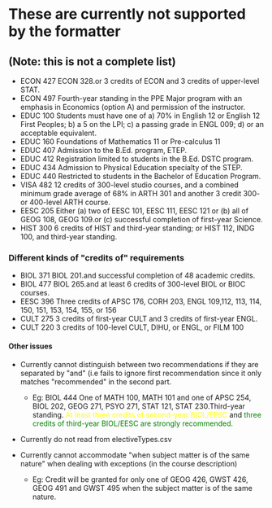 # These are currently not supported by the formatter

## (Note: this is not a complete list)

* ECON 427 ECON 328.or 3 credits of ECON and 3 credits of upper-level STAT.
* ECON 497 Fourth-year standing in the PPE Major program with an emphasis in Economics (option A) and permission of the instructor.
* EDUC 100 Students must have one of a) 70% in English 12 or English 12 First Peoples; b) a 5 on the LPI; c) a passing grade in ENGL 009; d) or an acceptable equivalent.
* EDUC 160 Foundations of Mathematics 11 or Pre-calculus 11
* EDUC 407 Admission to the B.Ed. program, ETEP.
* EDUC 412 Registration limited to students in the B.Ed. DSTC program.
* EDUC 434 Admission to Physical Education specialty of the STEP.
* EDUC 440 Restricted to students in the Bachelor of Education Program.
* VISA 482 12 credits of 300-level studio courses, and a combined minimum grade average of 68% in ARTH 301 and another 3 credit 300- or 400-level ARTH course.
* EESC 205 Either (a) two of EESC 101, EESC 111, EESC 121 or (b) all of GEOG 108, GEOG 109.or (c) successful completion of first-year Science.
* HIST 300 6 credits of HIST and third-year standing; or HIST 112, INDG 100, and third-year standing.

### Different kinds of "credits of" requirements

* BIOL 371 BIOL 201.and successful completion of 48 academic credits.
* BIOL 477 BIOL 265.and at least 6 credits of 300-level BIOL or BIOC courses.
* EESC 396 Three credits of APSC 176, CORH 203, ENGL 109,112, 113, 114, 150, 151, 153, 154, 155, or 156
* CULT 275 3 credits of first-year CULT and 3 credits of first-year ENGL.
* CULT 220 3 credits of 100-level CULT, DIHU, or ENGL, or FILM 100

#### Other issues

* Currently cannot distinguish between two recommendations if they are separated by "and" (i.e fails to ignore first recommendation since it only matches "recommended" in the second part.

  * Eg: BIOL 444 One of MATH 100, MATH 101 and one of APSC 254, BIOL 202, GEOG 271, PSYO 271, STAT 121, STAT 230.Third-year standing. <font color=yellow>At least three credits of second-year BIOL/EESC</font> and <font color=green>three credits of third-year BIOL/EESC are strongly recommended.</font>
* Currently do not read from electiveTypes.csv
* Currently cannot accommodate "when subject matter is of the same nature" when dealing with exceptions (in the course description)

  * Eg: Credit will be granted for only one of GEOG 426, GWST 426, GEOG 491 and GWST 495 when the subject matter is of the same nature.
